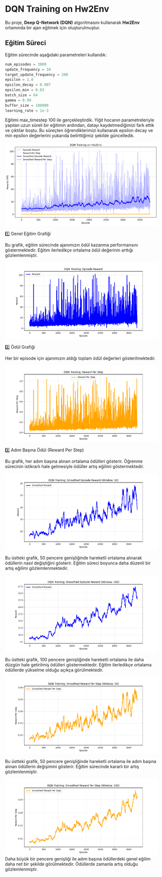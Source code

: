 # DQN Training on Hw2Env

Bu proje, **Deep Q-Network (DQN)** algoritmasını kullanarak **Hw2Env** ortamında bir ajan eğitmek için oluşturulmuştur.

## Eğitim Süreci

Eğitim sürecinde aşağıdaki parametreleri kullandık:

```python
num_episodes = 3800
update_frequency = 10
target_update_frequency = 200
epsilon = 1.0
epsilon_decay = 0.997
epsilon_min = 0.03
batch_size = 64
gamma = 0.99
buffer_size = 100000
learning_rate = 1e-3
```

Eğitimi max_timestep 100 ile gerçekleştirdik. Yiğit hocanın parametreleriyle yapılan uzun süreli bir eğitimin ardından, datayı kaydetmediğimizi fark ettik ve çıktılar boştu. Bu süreçten öğrendiklerimizi kullanarak epsilon decay ve min epsilon değerlerini yukarıda belirttiğimiz şekilde güncelledik.



![DQN Training Plot](/dqn_training_plot.png)

1️⃣ Genel Eğitim Grafiği

Bu grafik, eğitim sürecinde ajanımızın ödül kazanma performansını göstermektedir. Eğitim ilerledikçe ortalama ödül değerinin arttığı gözlemlenmiştir.




![Reward](/reward.png)

2️⃣ Ödül Grafiği

Her bir episode için ajanımızın aldığı toplam ödül değerleri gösterilmektedir.


![RPS](/rps.png)

3️⃣ Adım Başına Ödül (Reward Per Step)

Bu grafik, her adım başına alınan ortalama ödülleri gösterir. Öğrenme sürecinin istikrarlı hale gelmesiyle ödüller artış eğilimi göstermektedir.


![Smoothed Reward 50](/smoothed_reward_50.png)

Bu üstteki grafik, 50 pencere genişliğinde hareketli ortalama alınarak ödüllerin nasıl değiştiğini gösterir. Eğitim süreci boyunca daha düzenli bir artış eğilimi gözlemlenmektedir.


![Smoothed Reward 100](/smoothed_reward_100.png)

Bu üstteki grafik, 100 pencere genişliğinde hareketli ortalama ile daha düzgün hale getirilmiş ödülleri göstermektedir. Eğitim ilerledikçe ortalama ödüllerde yükselme olduğu açıkça görülmektedir.


![Smoothed RPS 50](/smoothed_rps_50.png)

Bu üstteki grafik, 50 pencere genişliğinde hareketli ortalama ile adım başına alınan ödüllerin değişimini gösterir. Eğitim sürecinde kararlı bir artış gözlemlenmiştir.


![Smoothed RPS 100](/smoothed_rps_100.png)
Daha büyük bir pencere genişliği ile adım başına ödüllerdeki genel eğilim daha net bir şekilde görülmektedir. Ödüllerde zamanla artış olduğu gözlemlenmiştir.







